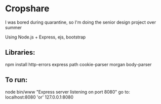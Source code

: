 # Cropshare

I was bored during quarantine, so I'm doing the senior design project over summer

Using Node.js + Express, ejs, bootstrap

## Libraries:
npm install http-errors express path cookie-parser morgan body-parser

## To run:
node bin/www
"Express server listening on port 8080"
go to: localhost:8080 'or' 127.0.0.1:8080
